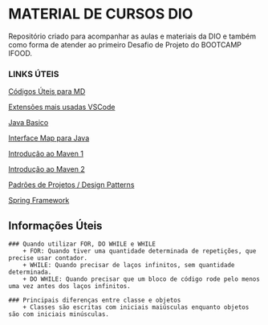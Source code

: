 # MATERIAL DE CURSOS DIO
Repositório criado para acompanhar as aulas e materiais da DIO e também como forma de atender ao primeiro Desafio de Projeto do BOOTCAMP IFOOD.


### LINKS ÚTEIS
[Códigos Úteis para MD](https://www.markdownguide.org/basic-syntax/)

[Extensões mais usadas VSCode](https://www.alura.com.br/artigos/vscode-extensoes-mais-usadas?gclid=CjwKCAiA9qKbBhAzEiwAS4yeDURo3VVvJXsxl9TOQucV5G-eUFdIEBX7MXNPOT3iy4DnA41FJ5ibmRoCvjgQAvD_BwE)

[Java Basico](https://glysns.gitbook.io/java-basico)

[Interface Map para Java](https://www.devmedia.com.br/conhecendo-a-interface-map-do-java/37463)

[Introdução ao Maven 1](https://www.devmedia.com.br/introducao-ao-maven/25128)

[Introdução ao Maven 2](https://www.treinaweb.com.br/blog/introducao-ao-maven-aprenda-como-criar-e-gerenciar-projetos-java)

[Padrões de Projetos / Design Patterns](https://refactoring.guru/pt-br/design-patterns)

[Spring Framework](https://glysns.gitbook.io/spring-framework/)



## Informações Úteis
    ### Quando utilizar FOR, DO WHILE e WHILE
        + FOR: Quando tiver uma quantidade determinada de repetições, que precise usar contador.
        + WHILE: Quando precisar de laços infinitos, sem quantidade determinada.
        + DO WHILE: Quando precisar que um bloco de código rode pelo menos uma vez antes dos laços infinitos.

    ### Principais diferenças entre classe e objetos
        + Classes são escritas com iniciais maiúsculas enquanto objetos são com iniciais minúsculas.



